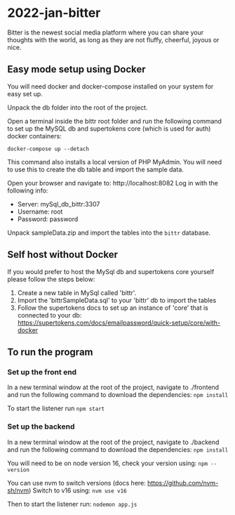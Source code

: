 # 2022-jan-bitter
Bitter is the newest social media platform where you can share your thoughts with the world, as long as they are not fluffy, cheerful, joyous or nice.



## Easy mode setup using Docker ##

You will need docker and docker-compose installed on your system for easy set up.

Unpack the db folder into the root of the project.

Open a terminal inside the bittr root folder and run the following command to set up the
MySQL db and supertokens core (which is used for auth) docker containers:

`docker-compose up --detach`

This command also installs a local version of PHP MyAdmin. You will need to use this to create
the db table and import the sample data.

Open your browser and navigate to: http://localhost:8082
Log in with the following info:
* Server: mySql_db_bittr:3307
* Username: root
* Password: password

Unpack sampleData.zip and import the tables into the `bittr` database.


## Self host without Docker ##
If you would prefer to host the MySql db and supertokens core yourself please follow the
steps below:

1. Create a new table in MySql called 'bittr'.
2. Import the 'bittrSampleData.sql' to your 'bittr' db to import the tables
3. Follow the supertokens docs to set up an instance of 'core' that is connected to your db:
https://supertokens.com/docs/emailpassword/quick-setup/core/with-docker

## To run the program ##

### Set up the front end ###
In a new terminal window at the root of the project, navigate to ./frontend and run the following
command to download the dependencies: `npm install`

To start the listener run `npm start`

### Set up the backend ###
In a new terminal window at the root of the project, navigate to ./backend and run the following
command to download the dependencies: `npm install`

You will need to be on node version 16, check your version using:
`npm --version`

You can use nvm to switch versions (docs here: https://github.com/nvm-sh/nvm)
Switch to v16 using:
`nvm use v16`

Then to start the listener run: `nodemon app.js`


